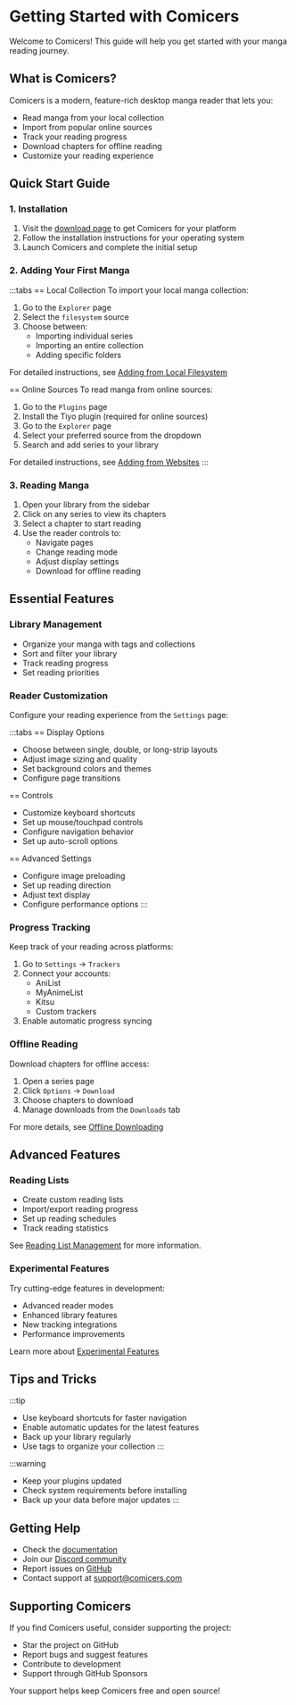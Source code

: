 # Getting Started with Comicers

Welcome to Comicers! This guide will help you get started with your manga reading journey.

## What is Comicers?

Comicers is a modern, feature-rich desktop manga reader that lets you:
- Read manga from your local collection
- Import from popular online sources
- Track your reading progress
- Download chapters for offline reading
- Customize your reading experience

## Quick Start Guide

### 1. Installation
1. Visit the [download page](/download) to get Comicers for your platform
2. Follow the installation instructions for your operating system
3. Launch Comicers and complete the initial setup

### 2. Adding Your First Manga

:::tabs
== Local Collection
To import your local manga collection:
1. Go to the `Explorer` page
2. Select the `filesystem` source
3. Choose between:
   - Importing individual series
   - Importing an entire collection
   - Adding specific folders

For detailed instructions, see [Adding from Local Filesystem](./adding-content/filesystem)

== Online Sources
To read manga from online sources:
1. Go to the `Plugins` page
2. Install the Tiyo plugin (required for online sources)
3. Go to the `Explorer` page
4. Select your preferred source from the dropdown
5. Search and add series to your library

For detailed instructions, see [Adding from Websites](./adding-content/websites)
:::

### 3. Reading Manga
1. Open your library from the sidebar
2. Click on any series to view its chapters
3. Select a chapter to start reading
4. Use the reader controls to:
   - Navigate pages
   - Change reading mode
   - Adjust display settings
   - Download for offline reading

## Essential Features

### Library Management
- Organize your manga with tags and collections
- Sort and filter your library
- Track reading progress
- Set reading priorities

### Reader Customization
Configure your reading experience from the `Settings` page:

:::tabs
== Display Options
- Choose between single, double, or long-strip layouts
- Adjust image sizing and quality
- Set background colors and themes
- Configure page transitions

== Controls
- Customize keyboard shortcuts
- Set up mouse/touchpad controls
- Configure navigation behavior
- Set up auto-scroll options

== Advanced Settings
- Configure image preloading
- Set up reading direction
- Adjust text display
- Configure performance options
:::

### Progress Tracking
Keep track of your reading across platforms:
1. Go to `Settings` → `Trackers`
2. Connect your accounts:
   - AniList
   - MyAnimeList
   - Kitsu
   - Custom trackers
3. Enable automatic progress syncing

### Offline Reading
Download chapters for offline access:
1. Open a series page
2. Click `Options` → `Download`
3. Choose chapters to download
4. Manage downloads from the `Downloads` tab

For more details, see [Offline Downloading](./offline-download)

## Advanced Features

### Reading Lists
- Create custom reading lists
- Import/export reading progress
- Set up reading schedules
- Track reading statistics

See [Reading List Management](./reading-list) for more information.

### Experimental Features
Try cutting-edge features in development:
- Advanced reader modes
- Enhanced library features
- New tracking integrations
- Performance improvements

Learn more about [Experimental Features](./experimental-features)

## Tips and Tricks

:::tip
- Use keyboard shortcuts for faster navigation
- Enable automatic updates for the latest features
- Back up your library regularly
- Use tags to organize your collection
:::

:::warning
- Keep your plugins updated
- Check system requirements before installing
- Back up your data before major updates
:::

## Getting Help

- Check the [documentation](/)
- Join our [Discord community](https://discord.gg/comicers)
- Report issues on [GitHub](https://github.com/TheFizFactor/Comicers-App/issues)
- Contact support at support@comicers.com

## Supporting Comicers

If you find Comicers useful, consider supporting the project:
- Star the project on GitHub
- Report bugs and suggest features
- Contribute to development
- Support through GitHub Sponsors

Your support helps keep Comicers free and open source!
